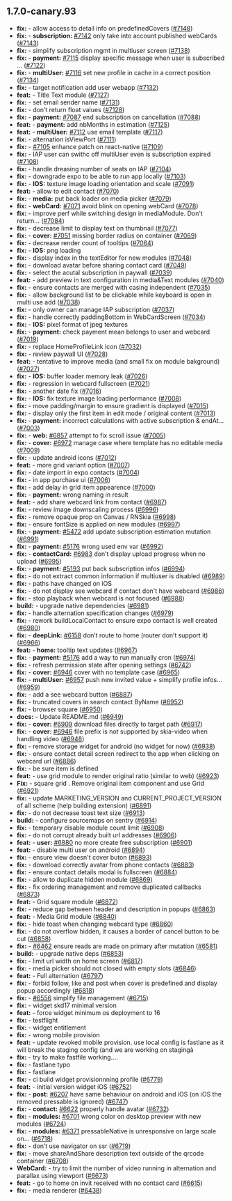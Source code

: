 ## 1.7.0-canary.93

* **fix:**  - allow access to detail info on predefinedCovers ([#7148](https://github.com/AzzappApp/azzapp/pull/7148))
* **fix:**  - **subscription:** [#7142](https://github.com/AzzappApp/azzapp/pull/7142) only take into account published webCards ([#7143](https://github.com/AzzappApp/azzapp/pull/7143))
* **fix:**  - simplify subscription mgmt in multiuser screen ([#7138](https://github.com/AzzappApp/azzapp/pull/7138))
* **fix:**  - **payment:** [#7115](https://github.com/AzzappApp/azzapp/pull/7115) display specific message when user is subscribed … ([#7122](https://github.com/AzzappApp/azzapp/pull/7122))
* **fix:**  - **multiUser:** [#7116](https://github.com/AzzappApp/azzapp/pull/7116) set new profile in cache in a correct position ([#7134](https://github.com/AzzappApp/azzapp/pull/7134))
* **fix:**  - target notification add user webapp ([#7132](https://github.com/AzzappApp/azzapp/pull/7132))
* **feat:**  - Title Text  module ([#7127](https://github.com/AzzappApp/azzapp/pull/7127))
* **fix:**  - set email sender name ([#7131](https://github.com/AzzappApp/azzapp/pull/7131))
* **fix:**  - don’t return float values ([#7128](https://github.com/AzzappApp/azzapp/pull/7128))
* **fix:**  - **payment:** [#7087](https://github.com/AzzappApp/azzapp/pull/7087) end subscription on cancellation ([#7088](https://github.com/AzzappApp/azzapp/pull/7088))
* **feat:**  - **payment:** add nbMonths in estimation ([#7125](https://github.com/AzzappApp/azzapp/pull/7125))
* **feat:**  - **multiUser:** [#7112](https://github.com/AzzappApp/azzapp/pull/7112) use email template ([#7117](https://github.com/AzzappApp/azzapp/pull/7117))
* **fix:**  - alternation isViewPort ([#7111](https://github.com/AzzappApp/azzapp/pull/7111))
* **fix:**  - [#7105](https://github.com/AzzappApp/azzapp/pull/7105) enhance patch on react-native ([#7109](https://github.com/AzzappApp/azzapp/pull/7109))
* **fix:**  - IAP user can swithc off multiUser even is subscription expired ([#7108](https://github.com/AzzappApp/azzapp/pull/7108))
* **fix:**  - handle dreasing number of seats on IAP ([#7104](https://github.com/AzzappApp/azzapp/pull/7104))
* **fix:**  - downgrade expo to be able to run app locally ([#7103](https://github.com/AzzappApp/azzapp/pull/7103))
* **fix:**  - **IOS:** texture image loading orientation and scale ([#7091](https://github.com/AzzappApp/azzapp/pull/7091))
* **feat:**  - allow to edit contact ([#7070](https://github.com/AzzappApp/azzapp/pull/7070))
* **fix:**  - **media:** put back loader on media picker ([#7079](https://github.com/AzzappApp/azzapp/pull/7079))
* **fix:**  - **webCard:** [#7071](https://github.com/AzzappApp/azzapp/pull/7071) avoid blink on opening webCard ([#7078](https://github.com/AzzappApp/azzapp/pull/7078))
* **fix:**  - improve perf while switching design in mediaModule. Don't return… ([#7084](https://github.com/AzzappApp/azzapp/pull/7084))
* **fix:**  - decrease limit to display text on thumbnail ([#7077](https://github.com/AzzappApp/azzapp/pull/7077))
* **fix:**  - **cover:** [#7051](https://github.com/AzzappApp/azzapp/pull/7051) missing border radius on container ([#7069](https://github.com/AzzappApp/azzapp/pull/7069))
* **fix:**  - decrease render count of tooltips ([#7064](https://github.com/AzzappApp/azzapp/pull/7064))
* **fix:**  - **IOS:** png loading
* **fix:**  - display index in the textEditor for new modules ([#7048](https://github.com/AzzappApp/azzapp/pull/7048))
* **fix:**  - download avatar before sharing contact card ([#7049](https://github.com/AzzappApp/azzapp/pull/7049))
* **fix:**  - select the acutal subscription in paywall ([#7039](https://github.com/AzzappApp/azzapp/pull/7039))
* **feat:**  - add preview in text configuration in media&Text modules ([#7040](https://github.com/AzzappApp/azzapp/pull/7040))
* **fix:**  - ensure contacts are merged with casing independent ([#7035](https://github.com/AzzappApp/azzapp/pull/7035))
* **fix:**  - allow background list to be clickable while keyboard is open in multi use add ([#7038](https://github.com/AzzappApp/azzapp/pull/7038))
* **fix:**  - only owner can manage IAP subscription ([#7037](https://github.com/AzzappApp/azzapp/pull/7037))
* **fix:**  - handle correctly paddingBottom in WebCardScreen ([#7034](https://github.com/AzzappApp/azzapp/pull/7034))
* **fix:**  - **IOS:** pixel format of jpeg textures
* **fix:**  - **payment:** check payment mean belongs to user and webcard ([#7019](https://github.com/AzzappApp/azzapp/pull/7019))
* **fix:**  - replace HomeProfileLink icon ([#7032](https://github.com/AzzappApp/azzapp/pull/7032))
* **fix:**  - review paywall UI ([#7028](https://github.com/AzzappApp/azzapp/pull/7028))
* **feat:**  - tentative to improve media (and small fix on module bakground) ([#7027](https://github.com/AzzappApp/azzapp/pull/7027))
* **fix:**  - **IOS:** buffer loader memory leak ([#7026](https://github.com/AzzappApp/azzapp/pull/7026))
* **fix:**  - regression in webcard fullscreen ([#7021](https://github.com/AzzappApp/azzapp/pull/7021))
* **fix:**  - another date fix ([#7016](https://github.com/AzzappApp/azzapp/pull/7016))
* **fix:**  - **IOS:** fix texture image loading performance ([#7008](https://github.com/AzzappApp/azzapp/pull/7008))
* **fix:**  - move padding/margin to ensure gradient is displayed ([#7015](https://github.com/AzzappApp/azzapp/pull/7015))
* **fix:**  - display only the first item in edit mode / original content ([#7013](https://github.com/AzzappApp/azzapp/pull/7013))
* **fix:**  - **payment:** incorrect calculations with active subscription & endAt… ([#7003](https://github.com/AzzappApp/azzapp/pull/7003))
* **fix:**  - **web:** [#6857](https://github.com/AzzappApp/azzapp/pull/6857) attempt to fix scroll issue ([#7005](https://github.com/AzzappApp/azzapp/pull/7005))
* **fix:**  - **cover:** [#6972](https://github.com/AzzappApp/azzapp/pull/6972) manage case where template has no editable media ([#7009](https://github.com/AzzappApp/azzapp/pull/7009))
* **fix:**  - update android icons ([#7012](https://github.com/AzzappApp/azzapp/pull/7012))
* **feat:**  - more grid variant option ([#7007](https://github.com/AzzappApp/azzapp/pull/7007))
* **fix:**  - date import in expo contacts ([#7004](https://github.com/AzzappApp/azzapp/pull/7004))
* **fix:**  - in app purchase ui ([#7006](https://github.com/AzzappApp/azzapp/pull/7006))
* **fix:**  - add delay in grid item appearence ([#7000](https://github.com/AzzappApp/azzapp/pull/7000))
* **fix:**  - **payment:** wrong naming in result
* **feat:**  - add share webcard link from contact ([#6987](https://github.com/AzzappApp/azzapp/pull/6987))
* **fix:**  - review image downscaling process ([#6996](https://github.com/AzzappApp/azzapp/pull/6996))
* **fix:**  - remove opaque prop on Canvas / RNSkia ([#6998](https://github.com/AzzappApp/azzapp/pull/6998))
* **fix:**  - ensure fontSize is applied on new modules ([#6997](https://github.com/AzzappApp/azzapp/pull/6997))
* **fix:**  - **payment:** [#5472](https://github.com/AzzappApp/azzapp/pull/5472) add update subscription estimation mutation ([#6991](https://github.com/AzzappApp/azzapp/pull/6991))
* **fix:**  - **payment:** [#5176](https://github.com/AzzappApp/azzapp/pull/5176) wrong used env var ([#6992](https://github.com/AzzappApp/azzapp/pull/6992))
* **fix:**  - **contactCard:** [#6983](https://github.com/AzzappApp/azzapp/pull/6983) don’t display upload progress when no upload ([#6995](https://github.com/AzzappApp/azzapp/pull/6995))
* **fix:**  - **payment:** [#5193](https://github.com/AzzappApp/azzapp/pull/5193) put back subscription infos ([#6994](https://github.com/AzzappApp/azzapp/pull/6994))
* **fix:**  - do not extract common information if multiuser is disabled ([#6989](https://github.com/AzzappApp/azzapp/pull/6989))
* **fix:**  - paths have changed on iOS
* **fix:**  - do not display see webcard if contact don't have webcard ([#6986](https://github.com/AzzappApp/azzapp/pull/6986))
* **fix:**  - stop playback when webcard is not focused ([#6988](https://github.com/AzzappApp/azzapp/pull/6988))
* **build:**  - upgrade native dependencies ([#6981](https://github.com/AzzappApp/azzapp/pull/6981))
* **fix:**  - handle alternation specification changes ([#6979](https://github.com/AzzappApp/azzapp/pull/6979))
* **fix:**  - rework buildLocalContact to ensure expo contact is well created ([#6980](https://github.com/AzzappApp/azzapp/pull/6980))
* **fix:**  - **deepLink:** [#6158](https://github.com/AzzappApp/azzapp/pull/6158) don’t route to home (router don’t support it) ([#6966](https://github.com/AzzappApp/azzapp/pull/6966))
* **feat:**  - **home:** tooltip text updates ([#6967](https://github.com/AzzappApp/azzapp/pull/6967))
* **fix:**  - **payment:** [#5176](https://github.com/AzzappApp/azzapp/pull/5176) add a way to run manually cron ([#6974](https://github.com/AzzappApp/azzapp/pull/6974))
* **fix:**  - refresh permission state after opening settings ([#6742](https://github.com/AzzappApp/azzapp/pull/6742))
* **fix:**  - **cover:** [#6946](https://github.com/AzzappApp/azzapp/pull/6946) cover with no template case ([#6965](https://github.com/AzzappApp/azzapp/pull/6965))
* **fix:**  - **multiUser:** [#6957](https://github.com/AzzappApp/azzapp/pull/6957) push new invited value + simplify profile infos… ([#6959](https://github.com/AzzappApp/azzapp/pull/6959))
* **fix:**  - add a see webcard button ([#6887](https://github.com/AzzappApp/azzapp/pull/6887))
* **fix:**  - truncated covers in search contact ByName ([#6952](https://github.com/AzzappApp/azzapp/pull/6952))
* **fix:**  - browser square ([#6950](https://github.com/AzzappApp/azzapp/pull/6950))
* **docs:**  - Update README.md ([#6949](https://github.com/AzzappApp/azzapp/pull/6949))
* **fix:**  - **cover:** [#6909](https://github.com/AzzappApp/azzapp/pull/6909) download files directly to target path ([#6917](https://github.com/AzzappApp/azzapp/pull/6917))
* **fix:**  - **cover:** [#6946](https://github.com/AzzappApp/azzapp/pull/6946) file prefix is not supported by skia-video when handling video ([#6948](https://github.com/AzzappApp/azzapp/pull/6948))
* **fix:**  - remove storage widget for android (no widget for now) ([#6938](https://github.com/AzzappApp/azzapp/pull/6938))
* **fix:**  - ensure contact detail screen redirect to the app when clicking on webcard url ([#6886](https://github.com/AzzappApp/azzapp/pull/6886))
* **fix:**  - be sure item is defined
* **feat:**  - use grid module to render original ratio (similar to web) ([#6923](https://github.com/AzzappApp/azzapp/pull/6923))
* **Fix:**  -  square grid . Remove original item component and use Grid ([#6921](https://github.com/AzzappApp/azzapp/pull/6921))
* **fix:**  - update MARKETING_VERSION and CURRENT_PROJECT_VERSION of all scheme (help building extension) ([#6891](https://github.com/AzzappApp/azzapp/pull/6891))
* **fix:**  - do not decrease toast text size ([#6913](https://github.com/AzzappApp/azzapp/pull/6913))
* **build:**  - configure sourcemaps on sentry ([#6914](https://github.com/AzzappApp/azzapp/pull/6914))
* **fix:**  - temporary disable module count limit ([#6908](https://github.com/AzzappApp/azzapp/pull/6908))
* **fix:**  - do not corrupt already built url addresses ([#6906](https://github.com/AzzappApp/azzapp/pull/6906))
* **feat:**  - **user:** [#6880](https://github.com/AzzappApp/azzapp/pull/6880) no more create free subscription ([#6901](https://github.com/AzzappApp/azzapp/pull/6901))
* **feat:**  - disable multi user on android ([#6894](https://github.com/AzzappApp/azzapp/pull/6894))
* **fix:**  - ensure view doesn't cover buton ([#6893](https://github.com/AzzappApp/azzapp/pull/6893))
* **fix:**  - download correctly avatar from phone contacts ([#6883](https://github.com/AzzappApp/azzapp/pull/6883))
* **fix:**  - ensure contact details modal is fullscreen ([#6884](https://github.com/AzzappApp/azzapp/pull/6884))
* **fix:**  - allow to duplicate hidden module ([#6869](https://github.com/AzzappApp/azzapp/pull/6869))
* **fix:**  - fix ordering management and remove duplicated callbacks ([#6873](https://github.com/AzzappApp/azzapp/pull/6873))
* **feat:**  - Grid square module ([#6872](https://github.com/AzzappApp/azzapp/pull/6872))
* **fix:**  - reduce gap between header and description in popups ([#6863](https://github.com/AzzappApp/azzapp/pull/6863))
* **feat:**  - Media Grid module ([#6840](https://github.com/AzzappApp/azzapp/pull/6840))
* **fix:**  - hide toast when changing webcard type ([#6860](https://github.com/AzzappApp/azzapp/pull/6860))
* **fix:**  - do not overflow hidden, it causes a border of cancel button to be cut ([#6858](https://github.com/AzzappApp/azzapp/pull/6858))
* **fix:**  - [#6462](https://github.com/AzzappApp/azzapp/pull/6462) ensure reads are made on primary after mutation ([#6581](https://github.com/AzzappApp/azzapp/pull/6581))
* **build:**  - upgrade native deps ([#6853](https://github.com/AzzappApp/azzapp/pull/6853))
* **fix:**  - limit url width on home screen ([#6817](https://github.com/AzzappApp/azzapp/pull/6817))
* **fix:**  - media picker should not closed with empty slots ([#6846](https://github.com/AzzappApp/azzapp/pull/6846))
* **feat:**  - Full alternation ([#6797](https://github.com/AzzappApp/azzapp/pull/6797))
* **fix:**  - forbid follow, like and post when cover is predefined and display popup accordingly ([#6818](https://github.com/AzzappApp/azzapp/pull/6818))
* **fix:**  - [#6556](https://github.com/AzzappApp/azzapp/pull/6556) simplify file management ([#6715](https://github.com/AzzappApp/azzapp/pull/6715))
* **fix:**  - widget skd17 minimal version
* **feat:**  - force widget minimum os deployment to 16
* **fix:**  - testflight
* **fix:**  - widget entitlement
* **fix:**  - wrong mobile provision
* **feat:**  - update revoked mobile provision. use local config is fastlane as it will break the staging config (and we are working on stagingà
* **fix:**  - try to make fastfile working....
* **fix:**  - fastlane typo
* **fix:**  - fastlane
* **fix:**  - ci build widget provisionnning profile ([#6779](https://github.com/AzzappApp/azzapp/pull/6779))
* **feat:**  - initial version widget iOS ([#6752](https://github.com/AzzappApp/azzapp/pull/6752))
* **fix:**  - **post:** [#6207](https://github.com/AzzappApp/azzapp/pull/6207) have same behaviour on android and iOS (on iOS the removed pressable is ignored) ([#6747](https://github.com/AzzappApp/azzapp/pull/6747))
* **fix:**  - **contact:** [#6622](https://github.com/AzzappApp/azzapp/pull/6622) properly handle avatar ([#6732](https://github.com/AzzappApp/azzapp/pull/6732))
* **fix:**  - **modules:** [#6701](https://github.com/AzzappApp/azzapp/pull/6701) wrong color on desktop preview with new modules ([#6724](https://github.com/AzzappApp/azzapp/pull/6724))
* **fix:**  - **modules:** [#6371](https://github.com/AzzappApp/azzapp/pull/6371) pressableNative is unresponsive on large scale on… ([#6718](https://github.com/AzzappApp/azzapp/pull/6718))
* **fix:**  - don’t use navigator on ssr ([#6719](https://github.com/AzzappApp/azzapp/pull/6719))
* **fix:**  - move shareAndShare description text outside of the qrcode container ([#6708](https://github.com/AzzappApp/azzapp/pull/6708))
* **WebCard:**  - try to limit the number of video running in alternation and parallax using viewport ([#6673](https://github.com/AzzappApp/azzapp/pull/6673))
* **feat:**  - go to home on invit received with no contact card ([#6615](https://github.com/AzzappApp/azzapp/pull/6615))
* **fix:**  - media renderer ([#6438](https://github.com/AzzappApp/azzapp/pull/6438))